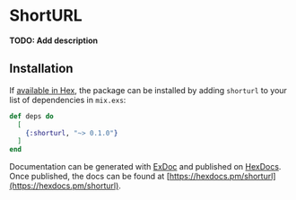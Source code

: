 # ShortURL

**TODO: Add description**

## Installation

If [available in Hex](https://hex.pm/docs/publish), the package can be installed
by adding `shorturl` to your list of dependencies in `mix.exs`:

```elixir
def deps do
  [
    {:shorturl, "~> 0.1.0"}
  ]
end
```

Documentation can be generated with [ExDoc](https://github.com/elixir-lang/ex_doc)
and published on [HexDocs](https://hexdocs.pm). Once published, the docs can
be found at [https://hexdocs.pm/shorturl](https://hexdocs.pm/shorturl).

